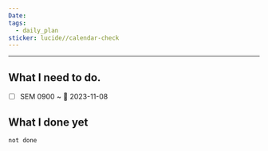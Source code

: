 ```yaml
---
Date: 
tags:
  - daily_plan
sticker: lucide//calendar-check
---
```

---
## What I need to do.

- [ ] SEM 0900 ~ 📅 2023-11-08



## What I done yet
```tasks
not done
```
